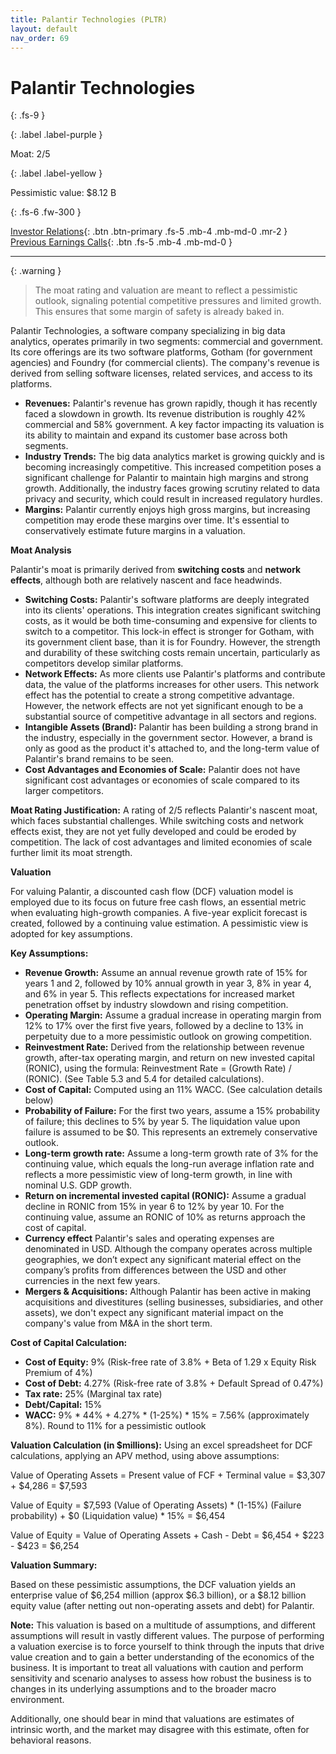 ```yaml
---
title: Palantir Technologies (PLTR)
layout: default
nav_order: 69
---
```


# Palantir Technologies
{: .fs-9 }

{: .label .label-purple }

Moat: 2/5

{: .label .label-yellow }

Pessimistic value: $8.12 B


{: .fs-6 .fw-300 }

[Investor Relations](https://www.google.com/search?q=PLTR+investor+relations){: .btn .btn-primary .fs-5 .mb-4 .mb-md-0 .mr-2 }
[Previous Earnings Calls](https://discountingcashflows.com/company/PLTR/transcripts/){: .btn .fs-5 .mb-4 .mb-md-0 }

---

{: .warning } 
>The moat rating and valuation are meant to reflect a pessimistic outlook, signaling potential competitive pressures and limited growth. This ensures that some margin of safety is already baked in.


Palantir Technologies, a software company specializing in big data analytics, operates primarily in two segments: commercial and government. Its core offerings are its two software platforms, Gotham (for government agencies) and Foundry (for commercial clients).  The company's revenue is derived from selling software licenses, related services, and access to its platforms. 

* **Revenues:** Palantir's revenue has grown rapidly, though it has recently faced a slowdown in growth.  Its revenue distribution is roughly 42% commercial and 58% government. A key factor impacting its valuation is its ability to maintain and expand its customer base across both segments.
* **Industry Trends:** The big data analytics market is growing quickly and is becoming increasingly competitive. This increased competition poses a significant challenge for Palantir to maintain high margins and strong growth.  Additionally, the industry faces growing scrutiny related to data privacy and security, which could result in increased regulatory hurdles.
* **Margins:**  Palantir currently enjoys high gross margins, but increasing competition may erode these margins over time. It's essential to conservatively estimate future margins in a valuation. 

**Moat Analysis**

Palantir's moat is primarily derived from **switching costs** and **network effects**, although both are relatively nascent and face headwinds.

* **Switching Costs:**  Palantir's software platforms are deeply integrated into its clients' operations. This integration creates significant switching costs, as it would be both time-consuming and expensive for clients to switch to a competitor. This lock-in effect is stronger for Gotham, with its government client base, than it is for Foundry.  However, the strength and durability of these switching costs remain uncertain, particularly as competitors develop similar platforms.
* **Network Effects:**  As more clients use Palantir's platforms and contribute data, the value of the platforms increases for other users. This network effect has the potential to create a strong competitive advantage. However, the network effects are not yet significant enough to be a substantial source of competitive advantage in all sectors and regions.
* **Intangible Assets (Brand):**  Palantir has been building a strong brand in the industry, especially in the government sector. However, a brand is only as good as the product it's attached to, and the long-term value of Palantir's brand remains to be seen.
* **Cost Advantages and Economies of Scale:**  Palantir does not have significant cost advantages or economies of scale compared to its larger competitors.

**Moat Rating Justification:**  A rating of 2/5 reflects Palantir's nascent moat, which faces substantial challenges. While switching costs and network effects exist, they are not yet fully developed and could be eroded by competition. The lack of cost advantages and limited economies of scale further limit its moat strength.  

**Valuation**

For valuing Palantir, a discounted cash flow (DCF) valuation model is employed due to its focus on future free cash flows, an essential metric when evaluating high-growth companies.  A five-year explicit forecast is created, followed by a continuing value estimation. A pessimistic view is adopted for key assumptions.

**Key Assumptions:**

* **Revenue Growth:** Assume an annual revenue growth rate of 15% for years 1 and 2, followed by 10% annual growth in year 3, 8% in year 4, and 6% in year 5. This reflects expectations for increased market penetration offset by industry slowdown and rising competition.
* **Operating Margin:** Assume a gradual increase in operating margin from 12% to 17% over the first five years, followed by a decline to 13% in perpetuity due to a more pessimistic outlook on growing competition.  
* **Reinvestment Rate:**  Derived from the relationship between revenue growth, after-tax operating margin, and return on new invested capital (RONIC), using the formula:  Reinvestment Rate = (Growth Rate) / (RONIC). (See Table 5.3 and 5.4 for detailed calculations).
* **Cost of Capital:** Computed using an 11% WACC. (See calculation details below)
* **Probability of Failure:** For the first two years, assume a 15% probability of failure; this declines to 5% by year 5. The liquidation value upon failure is assumed to be $0. This represents an extremely conservative outlook.
* **Long-term growth rate:** Assume a long-term growth rate of 3% for the continuing value, which equals the long-run average inflation rate and reflects a more pessimistic view of long-term growth, in line with nominal U.S. GDP growth.
* **Return on incremental invested capital (RONIC):**  Assume a gradual decline in RONIC from 15% in year 6 to 12% by year 10. For the continuing value, assume an RONIC of 10% as returns approach the cost of capital.
* **Currency effect** Palantir's sales and operating expenses are denominated in USD. Although the company operates across multiple geographies, we don’t expect any significant material effect on the company’s profits from differences between the USD and other currencies in the next few years.
* **Mergers & Acquisitions:** Although Palantir has been active in making acquisitions and divestitures (selling businesses, subsidiaries, and other assets), we don't expect any significant material impact on the company's value from M&A in the short term.

**Cost of Capital Calculation:**

* **Cost of Equity:**  9% (Risk-free rate of 3.8% + Beta of 1.29 x Equity Risk Premium of 4%)
* **Cost of Debt:** 4.27% (Risk-free rate of 3.8% + Default Spread of 0.47%)
* **Tax rate:** 25% (Marginal tax rate)
* **Debt/Capital:** 15%
* **WACC:** 9% * 44% + 4.27% * (1-25%) * 15% = 7.56% (approximately 8%). Round to 11% for a pessimistic outlook

**Valuation Calculation (in $millions):**
Using an excel spreadsheet for DCF calculations, applying an APV method, using above assumptions:

Value of Operating Assets = Present value of FCF + Terminal value = $3,307 + $4,286 = $7,593

Value of Equity = $7,593 (Value of Operating Assets) * (1-15%) (Failure probability) + $0 (Liquidation value) * 15% = $6,454

Value of Equity = Value of Operating Assets + Cash - Debt = $6,454 + $223 - $423 = $6,254

**Valuation Summary:**

Based on these pessimistic assumptions, the DCF valuation yields an enterprise value of $6,254 million (approx $6.3 billion), or a $8.12 billion equity value (after netting out non-operating assets and debt) for Palantir.


**Note:**  This valuation is based on a multitude of assumptions, and different assumptions will result in vastly different values. The purpose of performing a valuation exercise is to force yourself to think through the inputs that drive value creation and to gain a better understanding of the economics of the business.  It is important to treat all valuations with caution and perform sensitivity and scenario analyses to assess how robust the business is to changes in its underlying assumptions and to the broader macro environment.


Additionally, one should bear in mind that valuations are estimates of intrinsic worth, and the market may disagree with this estimate, often for behavioral reasons.